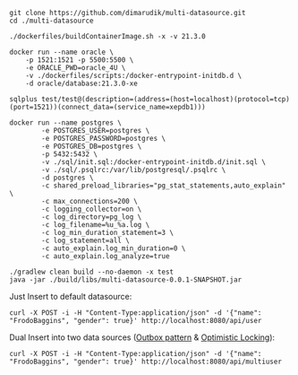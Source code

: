 ```
git clone https://github.com/dimarudik/multi-datasource.git
cd ./multi-datasource
```

```
./dockerfiles/buildContainerImage.sh -x -v 21.3.0
```

```
docker run --name oracle \
    -p 1521:1521 -p 5500:5500 \
    -e ORACLE_PWD=oracle_4U \
    -v ./dockerfiles/scripts:/docker-entrypoint-initdb.d \
    -d oracle/database:21.3.0-xe
```

```
sqlplus test/test@(description=(address=(host=localhost)(protocol=tcp)(port=1521))(connect_data=(service_name=xepdb1)))
```

```
docker run --name postgres \
        -e POSTGRES_USER=postgres \
        -e POSTGRES_PASSWORD=postgres \
        -e POSTGRES_DB=postgres \
        -p 5432:5432 \
        -v ./sql/init.sql:/docker-entrypoint-initdb.d/init.sql \
        -v ./sql/.psqlrc:/var/lib/postgresql/.psqlrc \
        -d postgres \
        -c shared_preload_libraries="pg_stat_statements,auto_explain" \
        -c max_connections=200 \
        -c logging_collector=on \
        -c log_directory=pg_log \
        -c log_filename=%u_%a.log \
        -c log_min_duration_statement=3 \
        -c log_statement=all \
        -c auto_explain.log_min_duration=0 \
        -c auto_explain.log_analyze=true
```

```
./gradlew clean build --no-daemon -x test
java -jar ./build/libs/multi-datasource-0.0.1-SNAPSHOT.jar
```

Just Insert to default datasource:
```
curl -X POST -i -H "Content-Type:application/json" -d '{"name": "FrodoBaggins", "gender": true}' http://localhost:8080/api/user
```

Dual Insert into two data sources ([Outbox pattern](https://medium.com/@egorponomarev/outbox-pattern-in-spring-boot-8e8cf116f044) & [Optimistic Locking](https://aurigait.com/blog/locking-in-spring-boot/)):
```
curl -X POST -i -H "Content-Type:application/json" -d '{"name": "FrodoBaggins", "gender": true}' http://localhost:8080/api/multiuser
```
